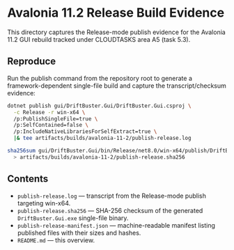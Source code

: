 # Avalonia 11.2 Release Build Evidence

This directory captures the Release-mode publish evidence for the Avalonia 11.2 GUI rebuild tracked under CLOUDTASKS area A5 (task 5.3).

## Reproduce

Run the publish command from the repository root to generate a framework-dependent single-file build and capture the transcript/checksum evidence:

```bash
dotnet publish gui/DriftBuster.Gui/DriftBuster.Gui.csproj \
  -c Release -r win-x64 \
  /p:PublishSingleFile=true \
  /p:SelfContained=false \
  /p:IncludeNativeLibrariesForSelfExtract=true \
  |& tee artifacts/builds/avalonia-11-2/publish-release.log

sha256sum gui/DriftBuster.Gui/bin/Release/net8.0/win-x64/publish/DriftBuster.Gui.exe \
  > artifacts/builds/avalonia-11-2/publish-release.sha256
```

## Contents

- `publish-release.log` — transcript from the Release-mode publish targeting win-x64.
- `publish-release.sha256` — SHA-256 checksum of the generated `DriftBuster.Gui.exe` single-file binary.
- `publish-release-manifest.json` — machine-readable manifest listing published files with their sizes and hashes.
- `README.md` — this overview.
